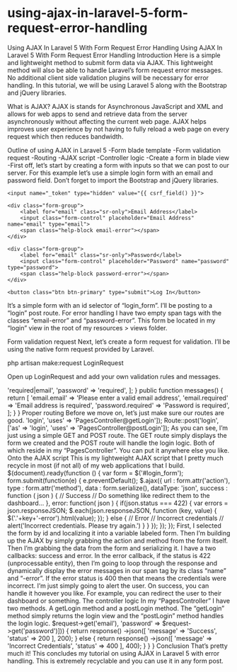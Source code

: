 # using-ajax-in-laravel-5-form-request-error-handling
Using AJAX In Laravel 5 With Form Request Error Handling
Using AJAX In Laravel 5 With Form Request Error Handling
Introduction
Here is a simple and lightweight method to submit form data via AJAX. This lightweight method will also be able to handle Laravel’s form request error messages. No additional client side validation plugins will be necessary for error handling. In this tutorial, we will be using Laravel 5 along with the Bootstrap and jQuery libraries.

What is AJAX?
AJAX is stands for Asynchronous JavaScript and XML and allows for web apps to send and retrieve data from the server asynchronously without affecting the current web page. AJAX helps improves user experience by not having to fully reload a web page on every request which then reduces bandwidth.

Outline of using AJAX in Laravel 5
-Form blade template
-Form validation request
-Routing
-AJAX script
-Controller logic
-Create a form in blade view
-First off, let’s start by creating a form with inputs so that we can post to our server. For this example let’s use a simple login form with an email and password field. Don’t forget to import the Bootstrap and jQuery libraries.

 
<form method="POST" action="{{ url('login') }}" id="login_form">
 
    <input name="_token" type="hidden" value="{{ csrf_field() }}">
 
    <div class="form-group">
        <label for="email" class="sr-only">Email Address</label>
        <input class="form-control" placeholder="Email Address" name="email" type="email">
        <span class="help-block email-error"></span>
    </div>
 
    <div class="form-group">
        <label for="email" class="sr-only">Password</label>
        <input class="form-control" placeholder="Password" name="password" type="password">
        <span class="help-block password-error"></span>
    </div>
 
    <button class="btn btn-primary" type="submit">Log In</button>
 
</form>
 
It’s a simple form with an id selector of “login_form”. I’ll be posting to a “login” post route. For error handling I have two empty span tags with the classes “email-error” and “password-error”. This form be located in my “login” view in the root of my resources > views folder.

Form validation request
Next, let’s create a form request for validation. I’ll be using the native form request provided by Laravel.

php artisan make:request LoginRequest
 
Open up LoginRequest and add your own validation rules and messages.


<?php
 
namespace App\Http\Requests;
 
use Illuminate\Foundation\Http\FormRequest;
 
class LoginRequest extends FormRequest
{
    public function authorize()
    {
        return true;
    }
 
    public function rules()
    {
        return [
            'email' => 'required|email',
            'password' => 'required',
        ];
    }
 
    public function messages()
    {
        return [
            'email.email' => 'Please enter a valid email address',
            'email.required' => 'Email address is required',
            'password.required' => 'Password is required',
        ];
    }
}
 
Proper routing
Before we move on, let’s just make sure our routes are good.

 
<?php
 
Route::get('login', ['as' => 'login', 'uses' => 'PagesController@getLogin']);
Route::post('login', ['as' => 'login', 'uses' => 'PagesController@postLogin']);
 
As you can see, I’m just using a simple GET and POST route. The GET route simply displays the form we created and the POST route will handle the login logic. Both of which reside in my “PagesController”. You can put it anywhere else you like.

Onto the AJAX script
This is my lightweight AJAX script that I pretty much recycle in most (if not all) of my web applications that I build.

 
$(document).ready(function () {
 
    var form = $('#login_form');
 
    form.submit(function(e) {
 
        e.preventDefault();
        $.ajax({
            url     : form.attr('action'),
            type    : form.attr('method'),
            data    : form.serialize(),
            dataType: 'json',
            success : function ( json )
            {
                // Success
                // Do something like redirect them to the dashboard...
            },
            error: function( json )
            {
                if(json.status === 422) {
                    var errors = json.responseJSON;
                    $.each(json.responseJSON, function (key, value) {
                        $('.'+key+'-error').html(value);
                    });
                } else {
                    // Error
                    // Incorrect credentials
                    // alert('Incorrect credentials. Please try again.')
                }
            }
        });
    });
 
});
 
First, I selected the form by id and localizing it into a variable labeled form. Then I’m building up the AJAX by simply grabbing the action and method from the form itself. Then I’m grabbing the data from the form and serializing it. I have a two callbacks: success and error. In the error callback, if the status is 422 (unprocessable entity), then I’m going to loop through the response and dynamically display the error messages in our span tag by its class “name” and “-error”. If the error status is 400 then that means the credentials were incorrect. I’m just simply going to alert the user. On success, you can handle it however you like. For example, you can redirect the user to their dashboard or something.

The controller logic
In my “PagesController” I have two methods. A getLogin method and a postLogin method. The “getLogin” method simply returns the login view and the “postLogin” method handles the login logic.

 
<?php
 
namespace App\Http\Controllers;
 
use App\Http\Requests\LoginRequest;
 
class PagesController extends Controller
{
    public function getLogin()
    {
        return view('login');
    }
 
    public function postLogin(LoginRequest $request)
    {
        if (Auth::attempt(['email' => $request->get('email'), 'password' => $request->get('password')])) {
            return response()
                ->json([
                    'message' => 'Success',
                    'status' => 200
                ], 200);
        } else {
            return response()
                ->json([
                    'message' => 'Incorrect Credentials',
                    'status' => 400
                ], 400);
        }
    }
}
 
Conclusion
That’s pretty much it! This concludes my tutorial on using AJAX in Laravel 5 with error handling. This is extremely recyclable and you can use it in any form post.

